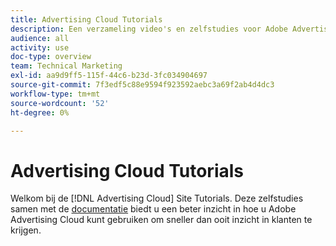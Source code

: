 ```yaml
---
title: Advertising Cloud Tutorials
description: Een verzameling video's en zelfstudies voor Adobe Advertising Cloud.
audience: all
activity: use
doc-type: overview
team: Technical Marketing
exl-id: aa9d9ff5-115f-44c6-b23d-3fc034904697
source-git-commit: 7f3edf5c88e9594f923592aebc3a69f2ab4d4dc3
workflow-type: tm+mt
source-wordcount: '52'
ht-degree: 0%

---
```


# Advertising Cloud Tutorials

Welkom bij de [!DNL Advertising Cloud] Site Tutorials. Deze zelfstudies samen met de [documentatie](https://experienceleague.adobe.com/docs/advertising-cloud.html) biedt u een beter inzicht in hoe u Adobe Advertising Cloud kunt gebruiken om sneller dan ooit inzicht in klanten te krijgen.

<!--
See other -learn tutorials landing pages to get ideas for additional content
-->
